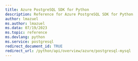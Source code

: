 ```yaml
---
title: Azure PostgreSQL SDK for Python
description: Reference for Azure PostgreSQL SDK for Python
author: lmazuel
ms.author: lmazuel
ms.data: 07/19/2023
ms.topic: reference
ms.devlang: python
ms.service: postgresql
redirect_document_id: TRUE
redirect_url: /python/api/overview/azure/postgresql-mysql
---
```

